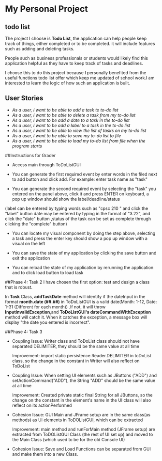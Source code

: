 # My Personal Project

## todo list


The project I choose is **Todo List**, the application can help people keep track of things, 
either completed or to be completed.
it will include features such as adding and deleting tasks.

People such as business professionals or students would likely find this application helpful as they 
have to keep track of tasks and deadlines.

I choose this to do this project because I personally benefited from the useful functions todo list offer which
keep me updated of school work.I am interested to learn the logic of how such an application is built.

## User Stories

- *As a user, I want to be able to add a task to to-do list*
- *As a user, I want to be able to delete a task from my to-do list*
- *As a user, I want to be add a date to a task in the to-do list*
- *As a user, I want to be add a label to a task in the to-do list*
- *As a user, I want to be able to view the list of tasks on my to-do list*
- *As a user, I want to be able to save my to-do list to file*
- *As a user, I want to be able to load my to-do list from file when the program starts*

##Instructions for Grader 
- Access main through ToDoListGUI

- You can generate the first required event by enter words in the filed next to add button and 
click add. For example: enter task name as "task"

- You can generate the second required event by selecting the "task" you entered on the panel 
above, click it and press ENTER on keyboard, a pop up window should show the label/deadline/status

(label can be entered by typing words such as "cpsc 210 " and click the "label" button 
 date may be entered by typing in the format of "3.22", and click the "date" button 
,status of the task can be set as complete through clicking the "complete" button)

- You can locate my visual component by doing the step above, selecting a task and press the enter key
should show a pop up window with a visual on the left 

- You can save the state of my application by clicking the save button and exit the application 

- You can reload the state of my application by rerunning the application and to click load button to load task


##Phase 4: Task 2 
I have chosen the first option: test and design a class that is robust.

In **Task** Class, **addTaskDate** method will identify if the dateInput in the format **month.date (##.##)** in 
ToDoListGUI is a valid date(Month: 1-12, Date: 1-31 (Different for each month)) .If not, it will throw
 **InputInvalidException**,and **ToDoListGUI's dateCommandWithException** method will catch it. When it catches
 the exception, a message box will
display "the date you entered is incorrect".

##Phase 4: Task 3

- Coupling Issue:  Writer class and ToDoList class should not have separated DELIMITER, they should be the same 
value at all time

  Improvement:     import static persistence.Reader.DELIMITER in toDoList class, so the change in the constant in 
                   Writer will also reflect on ToDoList
   
- Coupling Issue:  When setting UI elements such as JButtons ("ADD") and setActionCommand("ADD"), the String "ADD" 
                   should be the same value at all time

  Improvement:     Created private static final String for all JButtons,
                   so the change on the constant in the element's name in the UI class 
                   will also reflect on its actionPerformed

- Cohesion Issue:  GUI Main and JFrame setup are in the same class(as methods) as  UI elements in ToDOListGUI, 
                   which can be extracted
    
  Improvement:     main method and runForMain method (JFrame setup)  are extracted from ToDOListGUI Class (the rest 
                   of UI set up) and moved to the Main Class (which used to be for the old Console UI) 


- Cohesion Issue:  Save and Load Functions can be separated from GUI and make them into a new Class.
